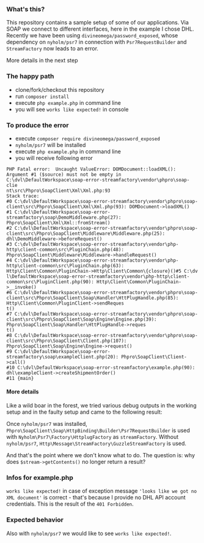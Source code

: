 ### What's this?
This repository contains a sample setup of some of our applications.
Via SOAP we connect to different interfaces, here in the example I chose DHL.
Recently we have been using `divineomega/password_exposed`, whose dependency on `nyholm/psr7` in connection with `Psr7RequestBuilder` and `StreamFactory` now leads to an error.

More details in the next step


### The happy path
- clone/fork/checkout this repository
- run `composer install`
- execute `php example.php` in command line
- you will see `works like expected!` in console

### To produce the error
- execute `composer require divineomega/password_exposed`
- `nyholm/psr7` will be installed
- execute `php example.php` in command line
- you will receive following error
```
PHP Fatal error:  Uncaught ValueError: DOMDocument::loadXML(): Argument #1 ($source) must not be empty in C:\dvl\DefaultWorkspace\soap-error-streamfactory\vendor\phpro\soap-clie
nt\src\Phpro\SoapClient\Xml\Xml.php:93
Stack trace:
#0 C:\dvl\DefaultWorkspace\soap-error-streamfactory\vendor\phpro\soap-client\src\Phpro\SoapClient\Xml\Xml.php(93): DOMDocument->loadXML()
#1 C:\dvl\DefaultWorkspace\soap-error-streamfactory\soap\DemoMiddleware.php(27): Phpro\SoapClient\Xml\Xml::fromStream()
#2 C:\dvl\DefaultWorkspace\soap-error-streamfactory\vendor\phpro\soap-client\src\Phpro\SoapClient\Middleware\Middleware.php(25): dhl\DemoMiddleware->beforeRequest()
#3 C:\dvl\DefaultWorkspace\soap-error-streamfactory\vendor\php-http\client-common\src\PluginChain.php(48): Phpro\SoapClient\Middleware\Middleware->handleRequest()
#4 C:\dvl\DefaultWorkspace\soap-error-streamfactory\vendor\php-http\client-common\src\PluginChain.php(63): Http\Client\Common\PluginChain->Http\Client\Common\{closure}()#5 C:\dv
l\DefaultWorkspace\soap-error-streamfactory\vendor\php-http\client-common\src\PluginClient.php(90): Http\Client\Common\PluginChain->__invoke()
#6 C:\dvl\DefaultWorkspace\soap-error-streamfactory\vendor\phpro\soap-client\src\Phpro\SoapClient\Soap\Handler\HttPlugHandle.php(85): Http\Client\Common\PluginClient->sendReques
t()
#7 C:\dvl\DefaultWorkspace\soap-error-streamfactory\vendor\phpro\soap-client\src\Phpro\SoapClient\Soap\Engine\Engine.php(39): Phpro\SoapClient\Soap\Handler\HttPlugHandle->reques
t()
#8 C:\dvl\DefaultWorkspace\soap-error-streamfactory\vendor\phpro\soap-client\src\Phpro\SoapClient\Client.php(107): Phpro\SoapClient\Soap\Engine\Engine->request()
#9 C:\dvl\DefaultWorkspace\soap-error-streamfactory\soap\exampleClient.php(20): Phpro\SoapClient\Client->call()
#10 C:\dvl\DefaultWorkspace\soap-error-streamfactory\example.php(90): dhl\exampleClient->createShipmentOrder()
#11 {main}
```

#### More details
Like a wild boar in the forest, we tried various debug outputs in the working setup and in the faulty setup and came to the following result:

Once `nyholm/psr7` was installed, `Phpro\SoapClient\Soap\HttpBinding\Builder\Psr7RequestBuilder` is used with `Nyholm\Psr7\Factory\HttplugFactory` as `streamFactory`.
Without `nyholm/psr7`, `Http\Message\StreamFactory\GuzzleStreamFactory` is used.

And that's the point where we don't know what to do.
The question is: why does `$stream->getContents()` no longer return a result?

### Infos for example.php
`works like expected!` in case of exception message `'looks like we got no XML document'` is correct - that's because I provide no DHL API account credentials. This is the result of the `401 Forbidden`.

### Expected behavior
Also with `nyholm/psr7` we would like to see `works like expected!`.
